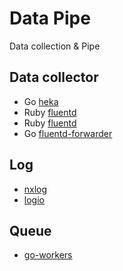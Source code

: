 

# Data Pipe

Data collection & Pipe

## Data collector

- Go [heka](https://github.com/mozilla-services/heka)
- Ruby [fluentd](http://www.fluentd.org/)
- Ruby [fluentd](https://github.com/fluent/fluentd)
- Go [fluentd-forwarder](https://github.com/fluent/fluentd-forwarder)

## Log
- [nxlog](http://nxlog.org/)
- [logio](http://logio.org/)

## Queue

- [go-workers](https://github.com/jrallison/go-workers)